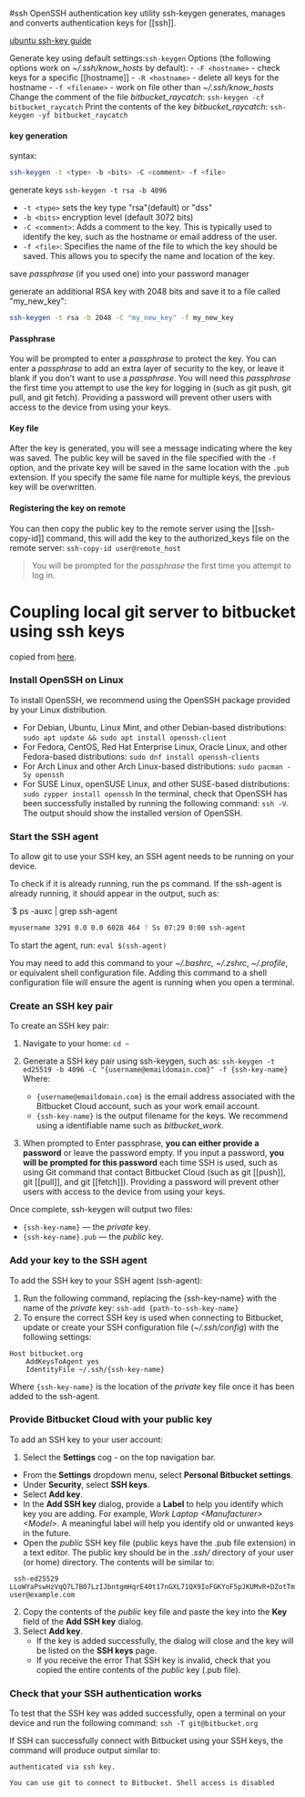 #ssh
OpenSSH authentication key utility
ssh-keygen generates, manages and converts authentication keys for [[ssh]].

[ubuntu ssh-key guide](https://help.ubuntu.com/community/SSH/OpenSSH/Keys)

Generate key using default settings:`ssh-keygen`
Options (the following options work on *~/.ssh/know_hosts* by default):
	- `-F <hostname>`  -  check keys for a specific [[hostname]]
	- `-R <hostname>` -  delete all keys for the hostname
	- `-f <filename>` -  work on file other than *~/.ssh/know_hosts*
Change the comment of the file *bitbucket_raycatch*: `ssh-keygen -cf bitbucket_raycatch`
Print the contents of the key *bitbucket_raycatch*: `ssh-keygen -yf bitbucket_raycatch`

#### key generation
syntax:
```sh
ssh-keygen -t <type> -b <bits> -C <comment> -f <file>
```

generate keys   `ssh-keygen -t rsa -b 4096`
- `-t <type>`  sets the key type "rsa"(default) or "dss"
- `-b <bits>`  encryption level (default 3072 bits)
-   `-C <comment>`: Adds a comment to the key. This is typically used to identify the key, such as the hostname or email address of the user.
-   `-f <file>`: Specifies the name of the file to which the key should be saved. This allows you to specify the name and location of the key.

save *passphrase* (if you used one) into your password manager

generate an additional RSA key with 2048 bits and save it to a file called "my_new_key":
```sh
ssh-keygen -t rsa -b 2048 -C "my_new_key" -f my_new_key
```

#### Passphrase
You will be prompted to enter a *passphrase* to protect the key. You can enter a *passphrase* to add an extra layer of security to the key, or leave it blank if you don't want to use a *passphrase*. You will need this *passphrase* the first time you attempt to use the key for logging in (such as git push, git pull, and git fetch). Providing a password will prevent other users with access to the device from using your keys.

#### Key file
After the key is generated, you will see a message indicating where the key was saved. The public key will be saved in the file specified with the `-f` option, and the private key will be saved in the same location with the `.pub` extension. If you specify the same file name for multiple keys, the previous key will be overwritten.

#### Registering the key on remote
You can then copy the public key to the remote server using the [[ssh-copy-id]] command, this will add the key to the authorized_keys file on the remote server:
`ssh-copy-id user@remote_host`
> You will be prompted for the *passphrase* the first time you attempt to log in.

# Coupling local git server to bitbucket using ssh keys
copied from [here](https://support.atlassian.com/bitbucket-cloud/docs/set-up-personal-ssh-keys-on-linux/).
### Install OpenSSH on Linux
To install OpenSSH, we recommend using the OpenSSH package provided by your Linux distribution.
- For Debian, Ubuntu, Linux Mint, and other Debian-based distributions:
	`sudo apt update && sudo apt install openssh-client`
- For Fedora, CentOS, Red Hat Enterprise Linux, Oracle Linux, and other Fedora-based distributions: `sudo dnf install openssh-clients`
- For Arch Linux and other Arch Linux-based distributions: `sudo pacman -Sy openssh`
- For SUSE Linux, openSUSE Linux, and other SUSE-based distributions: `sudo zypper install openssh`
In the terminal, check that OpenSSH has been successfully installed by running the following command: `ssh -V`. The output should show the installed version of OpenSSH.

### Start the SSH agent
To allow git to use your SSH key, an SSH agent needs to be running on your device.

To check if it is already running, run the ps command. If the ssh-agent is already running, it should appear in the output, such as:

`$ ps -auxc | grep ssh-agent
```sh
myusername 3291 0.0 0.0 6028 464 ? Ss 07:29 0:00 ssh-agent
```
To start the agent, run: `eval $(ssh-agent)`

You may need to add this command to your *~/.bashrc,* *~/.zshrc*, *~/.profile*, or equivalent shell configuration file. Adding this command to a shell configuration file will ensure the agent is running when you open a terminal.

### Create an SSH key pair
To create an SSH key pair:
1. Navigate to your home: `cd ~`
2. Generate a SSH key pair using ssh-keygen, such as:
 `ssh-keygen -t ed25519 -b 4096 -C "{username@emaildomain.com}" -f {ssh-key-name}`
    Where:
    - `{username@emaildomain.com}` is the email address associated with the Bitbucket Cloud account, such as your work email account.
    - `{ssh-key-name}` is the output filename for the keys. We recommend using a identifiable name such as *bitbucket_work*.
        
3. When prompted to Enter passphrase, **you can either provide a password** or leave the password empty. If you input a password, **you will be prompted for this password** each time SSH is used, such as using Git command that contact Bitbucket Cloud (such as git [[push]], git [[pull]], and git [[fetch]]). Providing a password will prevent other users with access to the device from using your keys.

Once complete, ssh-keygen will output two files:
- `{ssh-key-name}` — the _private_ key.
- `{ssh-key-name}.pub` — the _public_ key.

### Add your key to the SSH agent
To add the SSH key to your SSH agent (ssh-agent):
1. Run the following command, replacing the {ssh-key-name} with the name of the _private_ key: `ssh-add {path-to-ssh-key-name}`
2. To ensure the correct SSH key is used when connecting to Bitbucket, update or create your SSH configuration file (*~/.ssh/config*) with the following settings:
```config
Host bitbucket.org
	AddKeysToAgent yes
	IdentityFile ~/.ssh/{ssh-key-name}
```
Where `{ssh-key-name}` is the location of the _private_ key file once it has been added to the ssh-agent.
### Provide Bitbucket Cloud with your public key
To add an SSH key to your user account:

1. Select the **Settings** cog - on the top navigation bar.
- From the **Settings** dropdown menu, select **Personal Bitbucket settings**.
- Under **Security**, select **SSH keys**.
- Select **Add key**.
- In the **Add SSH key** dialog, provide a **Label** to help you identify which key you are adding. For example, *Work Laptop \<Manufacturer\> \<Model\>*. A meaningful label will help you identify old or unwanted keys in the future.
- Open the _public_ SSH key file (public keys have the .pub file extension) in a text editor. The public key should be in the *.ssh/* directory of your user (or home) directory. The contents will be similar to:
```
 ssh-ed25529 LLoWYaPswHzVqQ7L7B07LzIJbntgmHqrE40t17nGXL71QX9IoFGKYoF5pJKUMvR+DZotTm user@example.com   
```
2. Copy the contents of the _public_ key file and paste the key into the **Key** field of the **Add SSH key** dialog.
3. Select **Add key**.
    - If the key is added successfully, the dialog will close and the key will be listed on the **SSH keys** page.
    - If you receive the error That SSH key is invalid, check that you copied the entire contents of the _public_ key (.pub file).
### Check that your SSH authentication works
To test that the SSH key was added successfully, open a terminal on your device and run the following command: `ssh -T git@bitbucket.org`

If SSH can successfully connect with Bitbucket using your SSH keys, the command will produce output similar to:
```
authenticated via ssh key.

You can use git to connect to Bitbucket. Shell access is disabled
```
